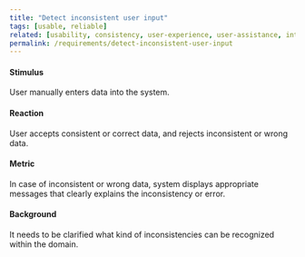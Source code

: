 ```yaml
---
title: "Detect inconsistent user input"
tags: [usable, reliable]
related: [usability, consistency, user-experience, user-assistance, interaction-capability]
permalink: /requirements/detect-inconsistent-user-input
---
```


<div class="quality-requirement" markdown="1">


#### Stimulus

User manually enters data into the system.

#### Reaction

User accepts consistent or correct data, and rejects inconsistent or wrong data. 

#### Metric

In case of inconsistent or wrong data, system displays appropriate messages that clearly explains the inconsistency or error.

#### Background

It needs to be clarified what kind of inconsistencies can be recognized within the domain.

</div>



